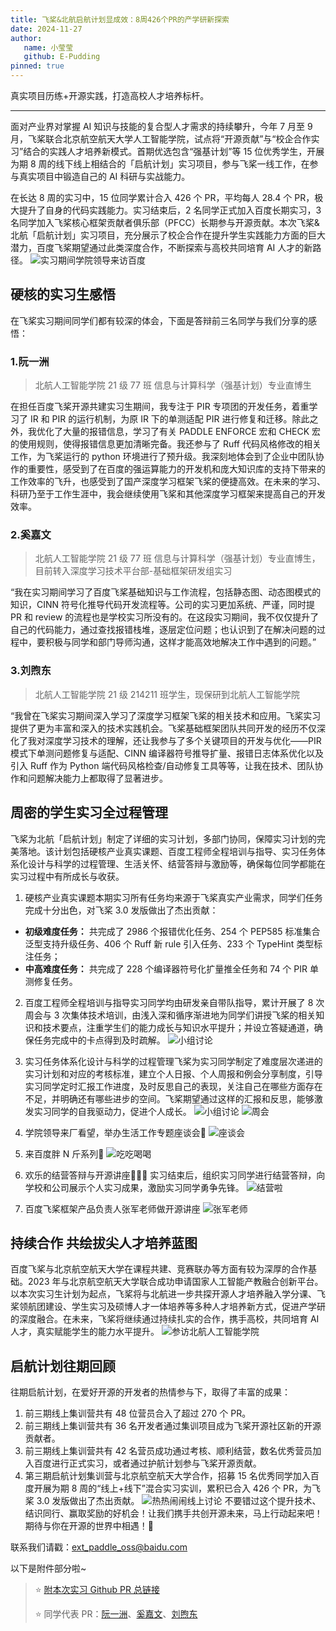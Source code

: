 ```yaml
---
title: 飞桨&北航启航计划显成效：8周426个PR的产学研新探索
date: 2024-11-27
author:
   name: 小莹莹
   github: E-Pudding
pinned: true
---
```


<style>
figure {
   text-align: center;
}
figcaption {
   color: orange;
   border-bottom: 1px solid #d9d9d9;
   display: inline-block;
   color: #999;
   padding: 2px;
}
</style>

真实项目历练+开源实践，打造高校人才培养标杆。

<!-- more -->

---

面对产业界对掌握 AI 知识与技能的复合型人才需求的持续攀升，今年 7 月至 9 月，飞桨联合北京航空航天大学人工智能学院，试点将“开源贡献”与“校企合作实习”结合的实践人才培养新模式。首期优选包含“强基计划”等 15 位优秀学生，开展为期 8 周的线下线上相结合的「启航计划」实习项目，参与飞桨一线工作，在参与真实项目中锻造自己的 AI 科研与实战能力。

在长达 8 周的实习中，15 位同学累计合入 426 个 PR，平均每人 28.4 个 PR，极大提升了自身的代码实践能力。实习结束后，2 名同学正式加入百度长期实习，3 名同学加入飞桨核心框架贡献者俱乐部（PFCC）长期参与开源贡献。本次飞桨&北航「启航计划」实习项目，充分展示了校企合作在提升学生实践能力方面的巨大潜力，百度飞桨期望通过此类深度合作，不断探索与高校共同培育 AI 人才的新路径。
![实习期间学院领导来访百度](../images/BUAA-qhjh3/leadervisit.png)

## 硬核的实习生感悟

在飞桨实习期间同学们都有较深的体会，下面是答辩前三名同学与我们分享的感悟：

### 1.阮一洲

> 北航人工智能学院 21 级 77 班 信息与计算科学（强基计划）专业直博生

在担任百度飞桨开源共建实习生期间，我专注于 PIR 专项团的开发任务，着重学习了 IR 和 PIR 的运行机制，为原 IR 下的单测适配 PIR 进行修复和迁移。除此之外，我优化了大量的报错信息，学习了有关 PADDLE ENFORCE 宏和 CHECK 宏的使用规则，使得报错信息更加清晰完备。我还参与了 Ruff 代码风格修改的相关工作，为飞桨运行的 python 环境进行了预升级。我深刻地体会到了企业中团队协作的重要性，感受到了在百度的强运算能力的开发机和庞大知识库的支持下带来的工作效率的飞升，也感受到了国产深度学习框架飞桨的便捷高效。在未来的学习、科研乃至于工作生涯中，我会继续使用飞桨和其他深度学习框架来提高自己的开发效率。

### 2.奚嘉文

> 北航人工智能学院 21 级 77 班 信息与计算科学（强基计划）专业直博生，目前转入深度学习技术平台部-基础框架研发组实习

“我在实习期间学习了百度飞桨基础知识与工作流程，包括静态图、动态图模式的知识，CINN 符号化推导代码开发流程等。公司的实习更加系统、严谨，同时提 PR 和 review 的流程也是学校实习所没有的。在这段实习期间，我不仅仅提升了自己的代码能力，通过查找报错栈堆，逐层定位问题；也认识到了在解决问题的过程中，要积极与同学和部门导师沟通，这样才能高效地解决工作中遇到的问题。”

### 3.刘煦东

> 北航人工智能学院 21 级 214211 班学生，现保研到北航人工智能学院

“我曾在飞桨实习期间深入学习了深度学习框架飞桨的相关技术和应用。飞桨实习提供了更为丰富和深入的技术实践机会。飞桨基础框架团队共同开发的经历不仅深化了我对深度学习技术的理解，还让我参与了多个关键项目的开发与优化——PIR 模式下单测问题修复与适配、CINN 编译器符号推导扩量、报错日志体系优化以及引入 Ruff 作为 Python 端代码风格检查/自动修复工具等等，让我在技术、团队协作和问题解决能力上都取得了显著进步。

## 周密的学生实习全过程管理

飞桨为北航「启航计划」制定了详细的实习计划，多部门协同，保障实习计划的完美落地。该计划包括硬核产业真实课题、百度工程师全程培训与指导、实习任务体系化设计与科学的过程管理、生活关怀、结营答辩与激励等，确保每位同学都能在实习过程中有所成长与收获。

1. 硬核产业真实课题本期实习所有任务均来源于飞桨真实产业需求，同学们任务完成十分出色，对飞桨 3.0 发版做出了杰出贡献：

-  **初级难度任务：** 共完成了 2986 个报错优化任务、254 个 PEP585 标准集合泛型支持升级任务、406 个 Ruff 新 rule 引入任务、233 个 TypeHint 类型标注任务；
-  **中高难度任务：** 共完成了 228 个编译器符号化扩量推全任务和 74 个 PIR 单测修复任务。

2. 百度工程师全程培训与指导实习同学均由研发亲自带队指导，累计开展了 8 次周会与 3 次集体技术培训，由浅入深和循序渐进地为同学们讲授飞桨的相关知识和技术要点，注重学生们的能力成长与知识水平提升；并设立答疑通道，确保任务完成中的卡点得到及时疏解。
   ![小组讨论](../images/BUAA-qhjh3/groupdiscussion.png)

3. 实习任务体系化设计与科学的过程管理飞桨为实习同学制定了难度层次递进的实习计划和对应的考核标准，建立个人日报、个人周报和例会分享制度，引导实习同学定时汇报工作进度，及时反思自己的表现，关注自己在哪些方面存在不足，并明确还有哪些进步的空间。飞桨期望通过这样的汇报和反思，能够激发实习同学的自我驱动力，促进个人成长。
   ![小组讨论](../images/BUAA-qhjh3/design.png)
   ![周会](../images/BUAA-qhjh3/weekly.png)

4. 学院领导来厂看望，举办生活工作专题座谈会🎉
   ![座谈会](../images/BUAA-qhjh3/lifework.png)

5. 来百度胖 N 斤系列🍕
   ![吃吃喝喝](../images/BUAA-qhjh3/yummy.png)

6. 欢乐的结营答辩与开源讲座🙋🏻‍♀️
   实习结束后，组织实习同学进行结营答辩，向学校和公司展示个人实习成果，激励实习同学勇争先锋。
   ![结营啦](../images/BUAA-qhjh3/camping.png)

7. 百度飞桨框架产品负责人张军老师做开源讲座
![张军老师](../images/BUAA-qhjh3/junge.png)

## 持续合作 共绘拔尖人才培养蓝图

百度飞桨与北京航空航天大学在课程共建、竞赛联办等方面有较为深厚的合作基础。2023 年与北京航空航天大学联合成功申请国家人工智能产教融合创新平台。以本次实习生计划为起点，飞桨将与北航进一步共探开源人才培养融入学分课、飞桨领航团建设、学生实习及硕博人才一体培养等多种人才培养新方式，促进产学研的深度融合。在未来，飞桨将继续通过持续扎实的合作，携手高校，共同培育 AI 人才，真实赋能学生的能力水平提升。
![参访北航人工智能学院](../images/BUAA-qhjh3/visiting.png)

## 启航计划往期回顾

往期启航计划，在爱好开源的开发者的热情参与下，取得了丰富的成果：

1. 前三期线上集训营共有 48 位营员合入了超过 270 个 PR。
2. 前三期线上集训营共有 36 名开发者通过集训项目成为飞桨开源社区新的开源贡献者。
3. 前三期线上集训营共有 42 名营员成功通过考核、顺利结营，数名优秀营员加入百度进行正式实习，或者通过护航计划参与飞桨开源贡献。
4. 第三期启航计划集训营与北京航空航天大学合作，招募 15 名优秀同学加入百度开展为期 8 周的“线上+线下”混合实习实训，累积已合入 426 个 PR，为飞桨 3.0 发版做出了杰出贡献。
   ![热热闹闹线上讨论](../images/BUAA-qhjh3/online.png)
   不要错过这个提升技术、结识同行、赢取奖励的好机会！让我们携手共创开源未来，马上行动起来吧！期待与你在开源的世界中相遇！🤗

联系我们请戳：ext_paddle_oss@baidu.com

以下是附件部分啦~

> ⭐️ [附本次实习 Github PR 总链接](https://github.com/PaddlePaddle/Paddle/pulls?q=is%3Apr+label%3A%22HappyOpenSource+Pro%22+BUAA+is%3Aclosed)
>
> ⭐️ 同学代表 PR：[阮一洲](https://github.com/PaddlePaddle/Paddle/pulls?q=is%3Apr+author%3AMarcusRYZ+is%3Aclosed)、[奚嘉文](https://github.com/PaddlePaddle/Paddle/pulls?q=is%3Apr+author%3Acrazyxiaoxi+is%3Aclosed)、[刘煦东](https://github.com/PaddlePaddle/Paddle/pulls?q=is%3Apr+author%3Atlxd+is%3Aclosed+)